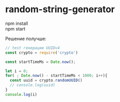 # random-string-generator
npm install  
npm start


Решение получше: 
```js
// test генерации UUIDv4
const crypto = require('crypto')

const startTimeMs = Date.now();

let i = 0;
for( ; Date.now() - startTimeMs < 1000; i++){
  const uuid = crypto.randomUUID()
  // console.log(uuid)
}
console.log(i)
```
